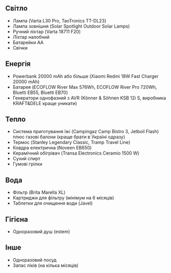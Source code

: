 ## Світло
- Лампа (Varta L30 Pro, TaoTronics TT-DL23)
- Лампа зовнішня (Solar Spotlight Outdoor Solar Lamps)
- Ручний ліхтар (Varta 18711 F20)
- Ліхтар налобний
- Батарейки АА
- Свічки

## Енергія
- Powerbank 20000 mAh або більше (Xiaomi Redmi 18W Fast Charger 20000 mAh)
- Батарея (ECOFLOW River Max 576Wh, ECOFLOW River Pro 720Wh, Bluetti EB55, Bluetti EB70)
- Генератори однофазний з AVR (Könner & Söhnen KSB 12i S, виробника KRAFT&DELE краще уникати)

## Тепло
- Система приготування їжі (Campingaz Camp Bistro 3, Jetboil Flash) плюс газові балони (краще брати в Україні одразу)
- Термос (Stanley Legendary Classic, Tramp Travel Line)
- Ковдра електрична (Noveen EB650)
- Керамічний обігрівач (Transa Electronics Ceramio 1500 W)
- Сухий спирт
- Гумові грілки

## Вода
- Фільтр (Brita Marella XL)
- Картриджи для фільтру (мінімум на 6 місяців)
- Таблетки для очищення води (Javel)

## Гігієна
- Одноразовий душ (estem)

## Інше
- Одноразовий посуд
- Запас ліків (на кілька місяців)
